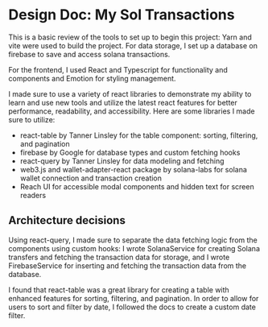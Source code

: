 # Design Doc: My Sol Transactions

This is a basic review of the tools to set up to begin this project: Yarn and vite were used to build the project. For data storage, I set up a database on firebase to save and access solana transactions.

For the frontend, I used React and Typescript for functionality and components and Emotion for styling management.

I made sure to use a variety of react libraries to demonstrate my ability to learn and use new tools and utilize the latest react features for better performance, readability, and accessibility. Here are some libraries I made sure to utilize:

- react-table by Tanner Linsley for the table component: sorting, filtering, and pagination
- firebase by Google for database types and custom fetching hooks
- react-query by Tanner Linsley for data modeling and fetching
- web3.js and wallet-adapter-react package by solana-labs for solana wallet connection and transaction creation
- Reach UI for accessible modal components and hidden text for screen readers

## Architecture decisions

Using react-query, I made sure to separate the data fetching logic from the components using custom hooks: I wrote SolanaService for creating Solana transfers and fetching the transaction data for storage, and I wrote FirebaseService for inserting and fetching the transaction data from the database.

I found that react-table was a great library for creating a table with enhanced features for sorting, filtering, and pagination. In order to allow for users to sort and filter by date, I followed the docs to create a custom date filter.
